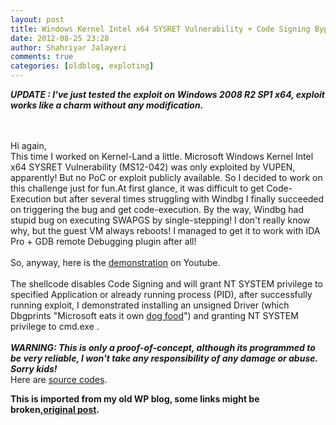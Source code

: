 ```yaml
---
layout: post
title: Windows Kernel Intel x64 SYSRET Vulnerability + Code Signing Bypass Bonus
date: 2012-08-25 23:28
author: Shahriyar Jalayeri
comments: true
categories: [oldblog, exploting]
---
```


<em><strong>UPDATE : I've just tested the exploit on Windows 2008 R2 SP1 x64, exploit works like a charm without any modification.</strong></em>

<br><br>Hi again,
<br>This time I worked on Kernel-Land a little. Microsoft Windows Kernel Intel x64 SYSRET Vulnerability (MS12-042) was only exploited by VUPEN, apparently! But no PoC or exploit publicly available. So I decided to work on this challenge just for fun.At first glance, it was difficult to get Code-Execution but after several times struggling with Windbg I finally succeeded on triggering the bug and get code-execution. By the way, Windbg had stupid bug on executing SWAPGS by single-stepping! I don't really know why, but the guest VM always reboots! I managed to get it to work with IDA Pro + GDB remote Debugging plugin after all!
<br><br>So, anyway, here is the <a href="http://www.youtube.com/watch?v=U-AWUPRcvRg">demonstration</a> on Youtube.
<br><br>The shellcode disables Code Signing and will grant NT SYSTEM privilege to specified Application or already running process (PID), after successfully running exploit, I demonstrated installing an unsigned Driver (which Dbgprints "Microsoft eats it own <a href="http://en.wikipedia.org/wiki/Eating_your_own_dog_food" target="_blank">dog food</a>") and granting NT SYSTEM privilege to cmd.exe .
<br><br><em><strong>WARNING: This is only a proof-of-concept, although its programmed to be very reliable, I won't take any responsibility of any damage or abuse. Sorry kids!</strong></em>
<br>Here are <a href="https://github.com/shjalayeri/sysret">source codes</a>.

</div>

<p><strong>This is imported from my old WP blog, some links might be broken,<a href="https://repret.wordpress.com/2012/08/25/windows-kernel-intel-x64-sysret-vulnerability-code-signing-bypass-bonus/">original post</a>.</strong></p>
